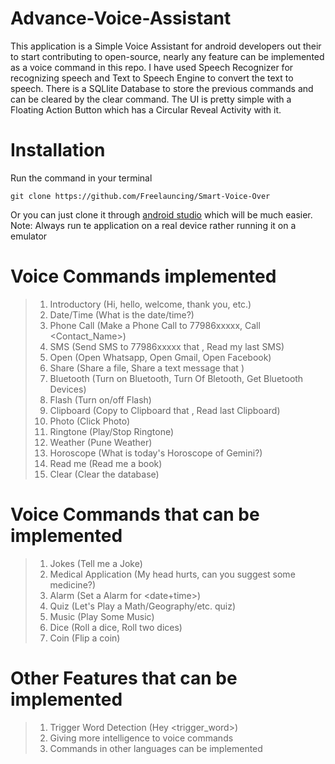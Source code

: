 # Advance-Voice-Assistant
This application is a Simple Voice Assistant for android developers out their to start contributing to open-source, nearly any feature can be implemented as a voice command in this repo. I have used Speech Recognizer for recognizing speech and Text to Speech Engine to convert the text to speech. There is a SQLlite Database to store the previous commands and can be cleared by the clear command. The UI is pretty simple with a Floating Action Button which has a Circular Reveal Activity with it.

# Installation
Run the command in your terminal
```
git clone https://github.com/Freelauncing/Smart-Voice-Over
```
Or you can just clone it through [android studio](https://developer.android.com/studio) which will be much easier.
Note: Always run te application on a real device rather running it on a emulator

# Voice Commands implemented
> 1. Introductory (Hi, hello, welcome, thank you, etc.)
> 2. Date/Time (What is the date/time?)
> 3. Phone Call (Make a Phone Call to 77986xxxxx, Call <Contact_Name>)
> 4. SMS (Send SMS to 77986xxxxx that <message>, Read my last SMS)
> 5. Open (Open Whatsapp, Open Gmail, Open Facebook)
> 6. Share (Share a file, Share a text message that <message>)
> 7. Bluetooth (Turn on Bluetooth, Turn Of Bletooth, Get Bluetooth Devices)
> 8. Flash (Turn on/off Flash)
> 9. Clipboard (Copy to Clipboard that <message>, Read last Clipboard)
> 10. Photo (Click Photo)
> 11. Ringtone (Play/Stop Ringtone)
> 12. Weather (Pune Weather)
> 13. Horoscope (What is today's Horoscope of Gemini?)
> 14. Read me (Read me a book)
> 15. Clear (Clear the database)

# Voice Commands that can be implemented
> 1. Jokes (Tell me a Joke)
> 2. Medical Application (My head hurts, can you suggest some medicine?)
> 3. Alarm (Set a Alarm for <date+time>)
> 4. Quiz (Let's Play a Math/Geography/etc. quiz)
> 5. Music (Play Some Music)
> 6. Dice (Roll a dice, Roll two dices)
> 7. Coin (Flip a coin)

# Other Features that can be implemented
> 1. Trigger Word Detection (Hey <trigger_word>)
> 2. Giving more intelligence to voice commands
> 3. Commands in other languages can be implemented
